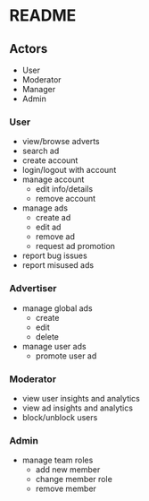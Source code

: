 # README #

## Actors ##
* User
* Moderator
* Manager
* Admin

### User ###
* view/browse adverts
* search ad
* create account
* login/logout with account
* manage account
    * edit info/details
    * remove account
* manage ads
    * create ad
    * edit ad
    * remove ad
    * request ad promotion
* report bug issues
* report misused ads

### Advertiser ###
* manage global ads
    * create
    * edit
    * delete
* manage user ads
    * promote user ad
### Moderator ###
* view user insights and analytics
* view ad insights and analytics
* block/unblock users
### Admin ###
* manage team roles
    * add new member
    * change member role
    * remove member